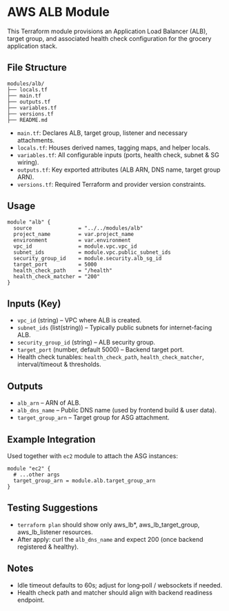 # AWS ALB Module

This Terraform module provisions an Application Load Balancer (ALB), target group, and associated health check configuration for the grocery application stack.

## File Structure

```
modules/alb/
├── locals.tf
├── main.tf
├── outputs.tf
├── variables.tf
├── versions.tf
├── README.md
```

- `main.tf`: Declares ALB, target group, listener and necessary attachments.
- `locals.tf`: Houses derived names, tagging maps, and helper locals.
- `variables.tf`: All configurable inputs (ports, health check, subnet & SG wiring).
- `outputs.tf`: Key exported attributes (ALB ARN, DNS name, target group ARN).
- `versions.tf`: Required Terraform and provider version constraints.

## Usage

```hcl
module "alb" {
  source               = "../../modules/alb"
  project_name         = var.project_name
  environment          = var.environment
  vpc_id               = module.vpc.vpc_id
  subnet_ids           = module.vpc.public_subnet_ids
  security_group_id    = module.security.alb_sg_id
  target_port          = 5000
  health_check_path    = "/health"
  health_check_matcher = "200"
}
```

## Inputs (Key)
- `vpc_id` (string) – VPC where ALB is created.
- `subnet_ids` (list(string)) – Typically public subnets for internet-facing ALB.
- `security_group_id` (string) – ALB security group.
- `target_port` (number, default 5000) – Backend target port.
- Health check tunables: `health_check_path`, `health_check_matcher`, interval/timeout & thresholds.

## Outputs
- `alb_arn` – ARN of ALB.
- `alb_dns_name` – Public DNS name (used by frontend build & user data).
- `target_group_arn` – Target group for ASG attachment.

## Example Integration
Used together with `ec2` module to attach the ASG instances:
```hcl
module "ec2" {
  # ...other args
  target_group_arn = module.alb.target_group_arn
}
```

## Testing Suggestions
- `terraform plan` should show only aws_lb*, aws_lb_target_group, aws_lb_listener resources.
- After apply: curl the `alb_dns_name` and expect 200 (once backend registered & healthy).

## Notes
- Idle timeout defaults to 60s; adjust for long‑poll / websockets if needed.
- Health check path and matcher should align with backend readiness endpoint.
